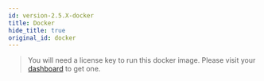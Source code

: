 ```yaml
---
id: version-2.5.X-docker
title: Docker
hide_title: true
original_id: docker
---
```


<div id="supertokens-docker-compatibility"></div>

> You will need a license key to run this docker image. Please visit your [dashboard](/dashboard) to get one.